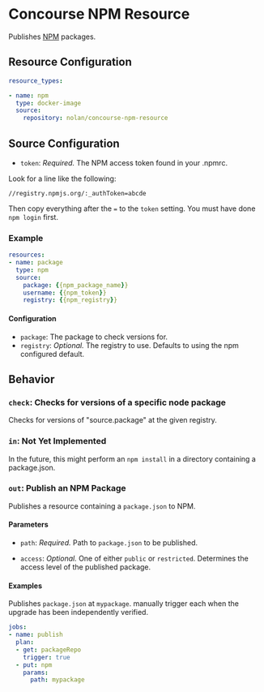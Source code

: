 # Concourse NPM Resource

Publishes [NPM](https://npmjs.com) packages.

## Resource Configuration

```yaml
resource_types:

- name: npm
  type: docker-image
  source:
    repository: nolan/concourse-npm-resource
```

## Source Configuration

* `token`: *Required.* The NPM access token found in your .npmrc.

Look for a line like the following:

```
//registry.npmjs.org/:_authToken=abcde
```

Then copy everything after the `=` to the `token` setting. You must have done `npm login` first.

### Example

```yaml
resources:
- name: package
  type: npm
  source:
    package: {{npm_package_name}}
    username: {{npm_token}}
    registry: {{npm_registry}}
```

#### Configuration

* `package`: The package to check versions for.
* `registry`: *Optional.* The registry to use.  Defaults to using the npm configured default.

## Behavior

### `check`: Checks for versions of a specific node package

Checks for versions of "source.package" at the given registry.

### `in`: Not Yet Implemented

In the future, this might perform an `npm install` in a directory containing a package.json.

### `out`: Publish an NPM Package

Publishes a resource containing a `package.json` to NPM.

#### Parameters

* `path`: *Required.* Path to `package.json` to be published.

* `access`: *Optional.* One of either `public` or `restricted`. Determines the access level of the published package.

#### Examples

Publishes `package.json` at `mypackage`. manually trigger each when the upgrade has been independently verified.

```yaml
jobs:
- name: publish
  plan:
  - get: packageRepo
    trigger: true
  - put: npm
    params:
      path: mypackage
```
